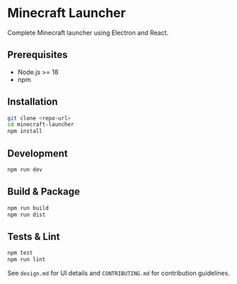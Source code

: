 # Minecraft Launcher

Complete Minecraft launcher using Electron and React.

## Prerequisites
- Node.js >= 18
- npm

## Installation
```bash
git clone <repo-url>
cd minecraft-launcher
npm install
```

## Development
```bash
npm run dev
```

## Build & Package
```bash
npm run build
npm run dist
```

## Tests & Lint
```bash
npm test
npm run lint
```

See `design.md` for UI details and `CONTRIBUTING.md` for contribution guidelines.
